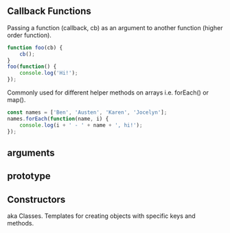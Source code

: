 ## Callback Functions
Passing a function (callback, cb) as an argument to another function (higher order function).
```javascript
function foo(cb) {
    cb();
}
foo(function() {
    console.log('Hi!');
});
```
Commonly used for different helper methods on arrays i.e. forEach() or map().
```javascript
const names = ['Ben', 'Austen', 'Karen', 'Jocelyn'];
names.forEach(function(name, i) {
    console.log(i + ' - ' + name + ', hi!');
});
```

## arguments


## prototype

## Constructors
aka Classes. Templates for creating objects with specific keys and methods.